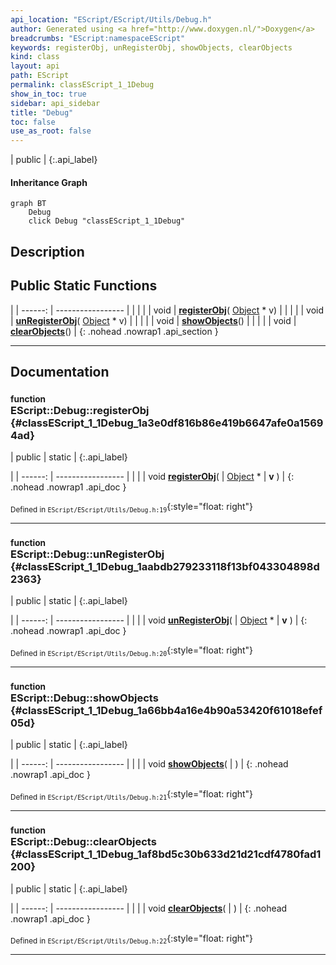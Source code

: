```yaml
---
api_location: "EScript/EScript/Utils/Debug.h"
author: Generated using <a href="http://www.doxygen.nl/">Doxygen</a>
breadcrumbs: "EScript:namespaceEScript"
keywords: registerObj, unRegisterObj, showObjects, clearObjects
kind: class
layout: api
path: EScript
permalink: classEScript_1_1Debug
show_in_toc: true
sidebar: api_sidebar
title: "Debug"
toc: false
use_as_root: false
---
```


| public |
{:.api_label}

#### Inheritance Graph

```mermaid
graph BT
	Debug
	click Debug "classEScript_1_1Debug"
```

## Description





## Public Static Functions

|
| ------: | ----------------- |
|  | |
| void | **[registerObj](#classEScript_1_1Debug_1a3e0df816b86e419b6647afe0a15694ad)**( [Object](classEScript_1_1Object) * v) |
|  | |
| void | **[unRegisterObj](#classEScript_1_1Debug_1aabdb279233118f13bf043304898d2363)**( [Object](classEScript_1_1Object) * v) |
|  | |
| void | **[showObjects](#classEScript_1_1Debug_1a66bb4a16e4b90a53420f61018efef05d)**() |
|  | |
| void | **[clearObjects](#classEScript_1_1Debug_1af8bd5c30b633d21d21cdf4780fad1200)**() |
{: .nohead .nowrap1 .api_section }


-------------------------------------------------------------------

## Documentation

### <small>function</small><br/> EScript::Debug::registerObj {#classEScript_1_1Debug_1a3e0df816b86e419b6647afe0a15694ad}

| public | static |
{:.api_label}

|
| ------: | ----------------- |
|  |
| void **[registerObj](#classEScript_1_1Debug_1a3e0df816b86e419b6647afe0a15694ad)**( |  [Object](classEScript_1_1Object) * | **v** ) |
{: .nohead .nowrap1 .api_doc }





<sub>Defined in `EScript/EScript/Utils/Debug.h:19`</sub>{:style="float: right"}

-------------------------------------------------------------------

### <small>function</small><br/> EScript::Debug::unRegisterObj {#classEScript_1_1Debug_1aabdb279233118f13bf043304898d2363}

| public | static |
{:.api_label}

|
| ------: | ----------------- |
|  |
| void **[unRegisterObj](#classEScript_1_1Debug_1aabdb279233118f13bf043304898d2363)**( |  [Object](classEScript_1_1Object) * | **v** ) |
{: .nohead .nowrap1 .api_doc }





<sub>Defined in `EScript/EScript/Utils/Debug.h:20`</sub>{:style="float: right"}

-------------------------------------------------------------------

### <small>function</small><br/> EScript::Debug::showObjects {#classEScript_1_1Debug_1a66bb4a16e4b90a53420f61018efef05d}

| public | static |
{:.api_label}

|
| ------: | ----------------- |
|  |
| void **[showObjects](#classEScript_1_1Debug_1a66bb4a16e4b90a53420f61018efef05d)**( |  ) |
{: .nohead .nowrap1 .api_doc }





<sub>Defined in `EScript/EScript/Utils/Debug.h:21`</sub>{:style="float: right"}

-------------------------------------------------------------------

### <small>function</small><br/> EScript::Debug::clearObjects {#classEScript_1_1Debug_1af8bd5c30b633d21d21cdf4780fad1200}

| public | static |
{:.api_label}

|
| ------: | ----------------- |
|  |
| void **[clearObjects](#classEScript_1_1Debug_1af8bd5c30b633d21d21cdf4780fad1200)**( |  ) |
{: .nohead .nowrap1 .api_doc }





<sub>Defined in `EScript/EScript/Utils/Debug.h:22`</sub>{:style="float: right"}

-------------------------------------------------------------------

